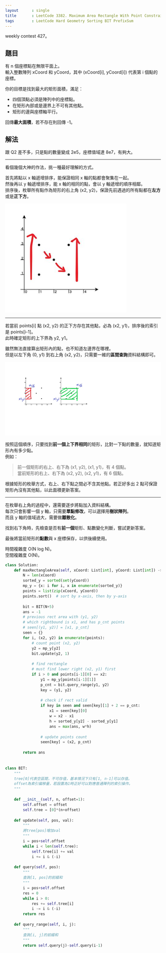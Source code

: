 ```yaml
---
layout      : single
title       : LeetCode 3382. Maximum Area Rectangle With Point Constraints II
tags        : LeetCode Hard Geometry Sorting BIT PrefixSum
---
```

weekly contest 427。

## 題目

有 n 個座標點在無限平面上。  
輸入整數陣列 xCoord 和 yCoord，其中 (xCoord[i], yCoord[i]) 代表第 i 個點的座標。  

你的目標是找到最大的矩形面積，滿足：  

- 四個頂點必須是陣列中的座標點。  
- 在矩形內部或是邊界上不可有其他點。  
- 矩形的邊與座標軸平行。  

回傳**最大面積**，若不存在則回傳 -1。  

## 解法

跟 Q2 差不多，只是點的數量變成 2e5，座標值域達 8e7，有夠大。  

---

看個幾個大神的作法，挑一種最好理解的方式。  

首先將點以 x 軸遞增排序，能保證相同 x 軸的點都會聚集在一起。  
然後再以 y 軸遞增排序，能 x 軸的相同的點，會以 y 軸遞增的順序相鄰。  
排序後，枚舉所有點作為矩形的右上角 (x2, y2)，保證先前遇過的所有點都在**左方**或是**正下方**。  

![示意圖](/assets/img/3382-1.jpg)

---

若當前 points[i] 點 (x2, y2) 的正下方存在其他點，必為 (x2, y1)，排序後的索引是 points[i-1]。  
此時確定矩形的上下界為 y2, y1。  

雖然無法直接算出矩形內的點，也不知道左邊界在哪裡。  
但是以左下角 (0, y1) 到右上角 (x2, y2)，只需要一維的**區間查詢**資料結構即可。  

![示意圖](/assets/img/3382-2.jpg)

按照這個順序，只要找到**前一個上下界相同**的矩形，比對一下點的數量，就知道矩形內有多少點。  
例如：  
> 前一個矩形的右上、右下為 (x1, y2), (x1, y1)，有 4 個點。  
> 當前矩形的右上、右下為 (x2, y2), (x2, y1)，有 6 個點。  

根據矩形的枚舉方式，右上、右下點之間必不含其他點。若正好多出 2 點可保證矩形內沒有其他點，以此面積更新答案。  

---

在枚舉右上角的過程中，還需要逐步將點加入資料結構。  
每次只會影響一個 y 軸，只需要**單點修改**，可以選擇用**樹狀陣列**。  
而且 y 軸的值域過大，需要做**離散化**。  

找到右下角時，先檢查是否有**前一個**矩形、點數變化判斷，嘗試更新答案。  

最後將當前矩形的**點數**與 x 座標保存，以供後續使用。  

時間複雜度 O(N log N)。  
空間複雜度 O(N)。  

```python
class Solution:
    def maxRectangleArea(self, xCoord: List[int], yCoord: List[int]) -> int:
        N = len(xCoord)
        sorted_y = sorted(set(yCoord))
        mp_y = {x: i for i, x in enumerate(sorted_y)}
        points = list(zip(xCoord, yCoord))
        points.sort()  # sort by x-axis, then by y-axis

        bit = BIT(N+5)
        ans = -1
        # previous rect area with (y1, y2)
        # which rightbound is x1, and has p_cnt points
        # seen[(y1, y2)] = [x1, p_cnt]
        seen = {}
        for i, (x2, y2) in enumerate(points):
            # count point (x2, y2)
            y2 = mp_y[y2]
            bit.update(y2, 1)

            # find rectangle
            # must find lower right (x2, y1) first
            if i > 0 and points[i-1][0] == x2:
                y1 = mp_y[points[i-1][1]]
                p_cnt = bit.query_range(y1, y2)
                key = (y1, y2)

                # check if rect valid
                if key in seen and seen[key][1] + 2 == p_cnt:
                    x1 = seen[key][0]
                    w = x2 - x1
                    h = sorted_y[y2] - sorted_y[y1]
                    ans = max(ans, w*h)

                # update points count
                seen[key] = (x2, p_cnt)

        return ans


class BIT:
    """
    tree[0]代表空區間，不可存值，基本情況下只有[1, n-1]可以存值。
    offset為索引偏移量，若設置為1時正好可以對應普通陣列的索引操作。
    """

    def __init__(self, n, offset=1):
        self.offset = offset
        self.tree = [0]*(n+offset)

    def update(self, pos, val):
        """
        將tree[pos]增加val
        """
        i = pos+self.offset
        while i < len(self.tree):
            self.tree[i] += val
            i += i & (-i)

    def query(self, pos):
        """
        查詢[1, pos]的前綴和  
        """
        i = pos+self.offset
        res = 0
        while i > 0:
            res += self.tree[i]
            i -= i & (-i)
        return res

    def query_range(self, i, j):
        """
        查詢[i, j]的前綴和
        """
        return self.query(j)-self.query(i-1)

```
